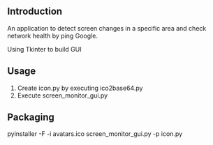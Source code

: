 ## Introduction
An application to detect screen changes in a specific area and check network health by ping Google.

Using Tkinter to build GUI

## Usage
1. Create icon.py by executing ico2base64.py
2. Execute screen_monitor_gui.py

## Packaging
pyinstaller -F -i avatars.ico screen_monitor_gui.py -p icon.py